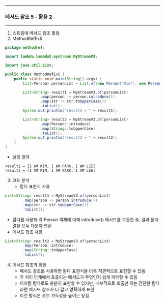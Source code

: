 -----
### 메서드 참조 5 - 활용 2
-----
1. 스트림에 메서드 참조 활용
2. MethodRefEx5
```java
package methodref;

import lambda.lambda5.mystream.MyStreamV3;

import java.util.List;

public class MethodRefEx5 {
    public static void main(String[] args) {
        List<Person> personList = List.of(new Person("Kim"), new Person("Park"), new Person("Lee"));

        List<String> result1 = MyStreamV3.of(personList)
                .map(person -> person.introduce())
                .map(str -> str.toUpperCase())
                .toList();
        System.out.println("result1 = " + result1);

        List<String> result2 = MyStreamV3.of(personList)
                .map(Person::introduce)
                .map(String::toUpperCase)
                .toList();
        System.out.println("result2 = " + result2);
    }
}
```
  - 실행 결과
```
result1 = [I AM KIM, I AM PARK, I AM LEE]
result2 = [I AM KIM, I AM PARK, I AM LEE]
```

3. 코드 분석
   - 람다 표현식 사용
```java
List<String> result1 = MyStreamV3.of(personList)
        .map(person -> person.introduce())
        .map(str -> str.toUpperCase())
        .toList();
```
  - 람다를 사용해 각 Person 객체에 대해 introduce() 메서드를 호출한 후, 결과 문자열을 모두 대문자 변환
  - 메서드 참조 사용
```java
List<String> result2 = MyStreamV3.of(personList)
        .map(Person::introduce)
        .map(String::toUpperCase)
        .toList();
```

4. 메서드 참조의 장점
   - 메서드 참조를 사용하면 람다 표현식을 더욱 직관적으로 표현할 수 있음
   - 각 처리 단계에서 호출되는 메서드가 무엇인지 쉽게 파악할 수 있음
   - 이처럼 람다로도 충분히 표현할 수 있지만, 내부적으로 호출만 하는 간단한 람다라면 메서드 참조가 더 짧고 명확하게 표현
   - 이런 방식은 코드 가독성을 높이는 장점
